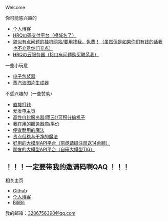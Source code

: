 Welcome

你可能感兴趣的
*   [个人博客](https://www.huangruiqi.com)
*   [HRQの码支付平台（换域名了）](https://pay-q.xyz)
*   [貌似有点问题的挂机网站/要用找我，免费！（虽然但是如果你们有钱的话我也不介意你们充点）](https://api.rqnb.xyz)
*   [HRQの云服务器（接口有问题购买联系我）](https://ser.ishop.icu)

一些小玩意
*   [电子包浆器](https://bj.rqnb.xyz)
*   [蒸汽波图片生成器](https://vw.rqnb.xyz)

不感兴趣的（一些赞助）
*   [直接打钱](https://bj.rqnb.xyz/skm_wx.jpg)
*   [爱发电主页](https://afdian.com/a/Rq2004)
*   [高性价比服务器(雨云)/可积分搞机子](https://www.rainyun.com/RQNB_)
*   [我在用的服务器商/平价](https://www.hgidc.cn/aff/WGPBWRCI)
*   [便宜耐用的魔法](https://maomaoyun.net/#/register?code=v0JMwY8v)
*   [贵点但稳与干净的魔法](https://www.sibker.com/register?code=u5tV0UBD)
*   [好用的大模型API平台（带邀请码注册送14余额）](https://cloud.siliconflow.cn/i/qWsOioOo)
*   [朋友的大模型API平台（自研大模型TIG）](https://phapi.furina.junmatec.cn/register?aff=CJxw)

## ！！！一定要带我的邀请码啊QAQ ！！！

相关主页
*   [Github](https://github.com/Rq2004)
*   [个人博客](https://www.huangruiqi.com)
*   [BiliBili](https://space.bilibili.com/1456646170)


我的邮箱：[3286756390@qq.com](mailto:3286756390@qq.com)


<script async src="https://www.googletagmanager.com/gtag/js?id=UA-190316399-3"></script>
<script>
  window.dataLayer = window.dataLayer || [];
  function gtag(){dataLayer.push(arguments);}
  gtag('js', new Date());
  gtag('config', 'UA-190316399-3');
</script>
